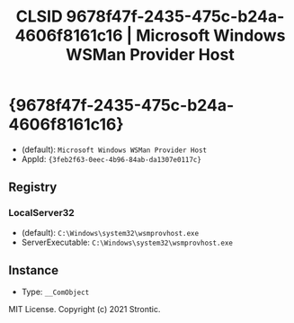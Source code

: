 ﻿---
title: "CLSID 9678f47f-2435-475c-b24a-4606f8161c16 | Microsoft Windows WSMan Provider Host"
excerpt: What is COM-Object CLSID 9678f47f-2435-475c-b24a-4606f8161c16?
---

# {9678f47f-2435-475c-b24a-4606f8161c16}

* (default): `Microsoft Windows WSMan Provider Host`
* AppId: `{3feb2f63-0eec-4b96-84ab-da1307e0117c}`

## Registry


### LocalServer32

* (default): `C:\Windows\system32\wsmprovhost.exe`
* ServerExecutable: `C:\Windows\system32\wsmprovhost.exe`

## Instance

* Type: `__ComObject`

MIT License. Copyright (c) 2021 Strontic.


